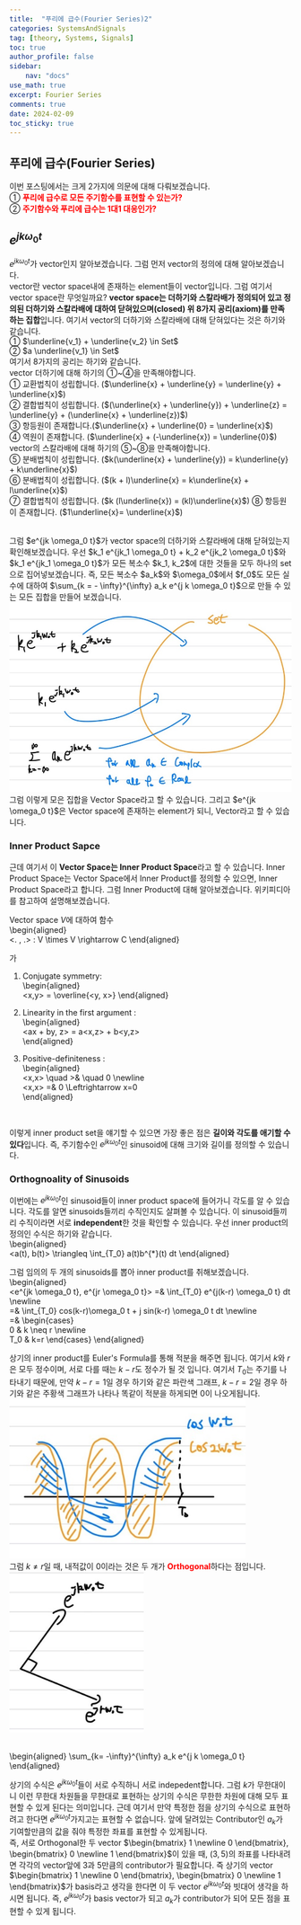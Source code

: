 ```yaml
---
title:  "푸리에 급수(Fourier Series)2"
categories: SystemsAndSignals
tag: [theory, Systems, Signals]
toc: true
author_profile: false
sidebar:
    nav: "docs"
use_math: true
excerpt: Fourier Series
comments: true
date: 2024-02-09
toc_sticky: true
---
```


## 푸리에 급수(Fourier Series)
이번 포스팅에서는 크게 2가지에 의문에 대해 다뤄보겠습니다.   
① <span style='color:red'>**푸리에 급수로 모든 주기함수를 표현할 수 있는가?**</span>  
② <span style='color:red'>**주기함수와 푸리에 급수는 1대1 대응인가?**</span>  

## $e^{jk \omega_0 t}$
$e^{jk \omega_0 t}$가 vector인지 알아보겠습니다. 그럼 먼저 vector의 정의에 대해 알아보겠습니다.   
vector란 vector space내에 존재하는 element들이 vector입니다. 그럼 여기서 vector space란 무엇일까요? **vector space는 더하기와 스칼라배가 정의되어 있고 정의된 더하기와 스칼라배에 대하여 닫혀있으며(closed) 위 8가지 공리(axiom)를 만족하는 집합**입니다. 여기서 vector의 더하기와 스칼라배에 대해 닫혀있다는 것은 하기와 같습니다.   
① $\underline{v_1} + \underline{v_2} \in Set$   
② $a \underline{v_1} \in Set$   
여기서 8가지의 공리는 하기와 같습니다.   
vector 더하기에 대해 하기의 ①~④을 만족해야합니다.   
① 교환법칙이 성립합니다. ($\underline{x} + \underline{y} = \underline{y} + \underline{x}$)    
② 결합법칙이 성립합니다. ($(\underline{x} + \underline{y}) + \underline{z} = \underline{y} + (\underline{x} + \underline{z})$)  
③ 항등원이 존재합니다.($\underline{x} + \underline{0} = \underline{x}$)   
④ 역원이 존재합니다. ($\underline{x} + (-\underline{x}) = \underline{0}$)   
vector의 스칼라배에 대해 하기의 ⑤~⑧을 만족해야합니다.   
⑤ 분배법칙이 성립합니다. ($k(\underline{x} + \underline{y}) = k\underline{y} + k\underline{x}$)   
⑥ 분배법칙이 성립합니다. ($(k + l)\underline{x} = k\underline{x} + l\underline{x}$)  
⑦ 결합법칙이 성립합니다. ($k (l\underline{x}) = (kl)\underline{x}$) 
⑧ 항등원이 존재합니다. ($1\underline{x}= \underline{x}$)  

<br>
그럼 $e^{jk \omega_0 t}$가 vector space의 더하기와 스칼라배에 대해 닫혀있는지 확인해보겠습니다. 우선 $k_1 e^{jk_1 \omega_0 t} + k_2 e^{jk_2 \omega_0 t}$와 $k_1 e^{jk_1 \omega_0 t}$가 모든 복소수 $k_1, k_2$에 대한 것들을 모두 하나의 set으로 집어넣보겠습니다. 즉, 모든 복소수 $a_k$와 $\omega_0$에서 $f_0$도 모든 실수에 대하여 $\sum_{k = - \infty}^{\infty} a_k e^{j k \omega_0 t}$으로 만들 수 있는 모든 집합을 만들어 보겠습니다.    
<img src="../../../assets/images/Signals&Systems/2024-02-09-Fourier Series2/Vector Space 1.jpg" alt="Vector Space 1" style="zoom:80%;" />    
그럼 이렇게 모은 집합을 Vector Space라고 할 수 있습니다. 그리고 $e^{jk \omega_0 t}$은 Vector space에 존재하는 element가 되니, Vector라고 할 수 있습니다.   

### Inner Product Sapce
근데 여기서 이 **Vector Space는 Inner Product Space**라고 할 수 있습니다. Inner Product Space는 Vector Space에서 Inner Product를 정의할 수 있으면, Inner Product Space라고 합니다. 그럼 Inner Product에 대해 알아보겠습니다. 위키피디아를 참고하여 설명해보겠습니다.   

Vector space $V$에 대하여 함수   
\begin{aligned}    
<. , .> : V \times V \rightarrow C
\end{aligned}    

가   
1. Conjugate symmetry:    
    \begin{aligned}    
    \<x,y\> = \overline{<y, x>}
    \end{aligned}   
   
2. Linearity in the first argument :   
    \begin{aligned}    
    <ax + by, z> = a<x,z> + b<y,z>   
    \end{aligned}   
   
3. Positive-definiteness :    
    \begin{aligned}    
    <x,x> \quad \>& \quad 0 \newline   
    <x,x> =& 0 \Leftrightarrow x=0  
    \end{aligned}   

<br>

이렇게 inner product set을 얘기할 수 있으면 가장 좋은 점은 **길이와 각도를 애기할 수 있다**입니다. 즉, 주기함수인 $e^{jk \omega_0 t}$인 sinusoid에 대해 크기와 길이를 정의할 수 있습니다.   

### Orthognoality of Sinusoids   
이번에는 $e^{jk \omega_0 t}$인 sinusoid들이 inner product space에 들어가니 각도를 알 수 있습니다. 각도를 알면 sinusoids들끼리 수직인지도 살펴볼 수 있습니다. 이 sinusoid들끼리 수직이라면 서로 **independent**한 것을 확인할 수 있습니다. 우선 inner product의 정의인 수식은 하기와 같습니다.   
\begin{aligned}    
<a(t), b(t)> \triangleq \int_{T_0} a(t)b^{\*}(t) dt
\end{aligned}   

그럼 임의의 두 개의 sinusoids를 뽑아 inner product를 취해보겠습니다.   
\begin{aligned}    
<e^{jk \omega_0 t}, e^{jr \omega_0 t}> =& \int_{T_0} e^{j(k-r) \omega_0 t} dt \newline   
=& \int_{T_0} cos(k-r)\omega_0 t + j sin(k-r) \omega_0 t dt \newline   
=& \begin{cases}   
0 & k \neq r \newline   
T_0 & k=r
\end{cases}
\end{aligned}   

상기의 inner product를 Euler's Formula를 통해 적분을 해주면 됩니다. 여기서 $k$와 $r$은 모두 정수이며, 서로 다를 때는 $k-r$도 정수가 될 것 입니다. 여기서 $T_0$는 주기를 나타내기 때문에, 만약 $k-r =1$일 경우 하기와 같은 파란색 그래프, $k-r=2$일 경우 하기와 같은 주황색 그래프가 나타나 똑같이 적분을 하게되면 0이 나오게됩니다.    
<img src="../../../assets/images/Signals&Systems/2024-02-09-Fourier Series2/Fourier Series 1.jpg" alt="Fourier Series 1" style="zoom:80%;" />    
그럼 $k \neq r$일 때, 내적값이 0이라는 것은 두 개가 <span style='color:red'>**Orthogonal**</span>하다는 점입니다.
<img src="../../../assets/images/Signals&Systems/2024-02-09-Fourier Series2/Fourier Series 2.jpg" alt="Fourier Series 2" style="zoom:80%;" />    

<br>
\begin{aligned}    
\sum_{k= -\infty}^{\infty} a_k e^{j k \omega_0 t}
\end{aligned}   

상기의 수식은 $e^{j k \omega_0 t}$들이 서로 수직하니 서로 indepedent합니다. 그럼 $k$가 무한대이니 이런 무한대 차원들을 무한대로 표현하는 상기의 수식은 무한한 차원에 대해 모두 표현할 수 있게 된다는 의미입니다. 근데 여기서 만약 특정한 점을 상기의 수식으로 표현하려고 한다면 $e^{j k \omega_0 t}$가지고는 표현할 수 없습니다. 앞에 달려있는 Contributor인 $a_k$가 기여할만큼의 값을 줘야 특정한 좌표를 표현할 수 있게됩니다.   
즉, 서로 Orthogonal한 두 vector $\begin{bmatrix} 1 \newline 0 \end{bmatrix}, \begin{bmatrix} 0 \newline 1 \end{bmatrix}$이 있을 때, $(3, 5)$의 좌표를 나타내려면 각각의 vector앞에 3과 5만큼의 contributor가 필요합니다. 즉 상기의 vector $\begin{bmatrix} 1 \newline 0 \end{bmatrix}, \begin{bmatrix} 0 \newline 1 \end{bmatrix}$가 basis라고 생각을 한다면 이 두 vector $e^{j k \omega_0 t}$와 빗대어 생각을 하시면 됩니다. 즉, $e^{j k \omega_0 t}$가 basis vector가 되고 $a_k$가 contributor가 되어 모든 점을 표현할 수 있게 됩니다. 
